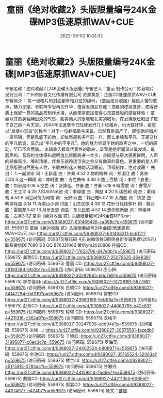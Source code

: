 ﻿---
title: 童丽《绝对收藏2》头版限量编号24K金碟MP3低速原抓WAV+CUE
date: 2022-08-02 10:31:02
categories: WAV车载音乐、镜像
tags: 华语中文
---
# 童丽《绝对收藏2》头版限量编号24K金碟[MP3低速原抓WAV+CUE]

专辑名称：绝对收藏2 [24K金碟头版限量]
专辑艺人：童丽
制作公司：妙音唱片
发行公司：广州市妙音文化传播有限公司
资源类型：正版CD低速原抓WAV+CUE
专辑简介：
每一张唱片和封面都有相对应的编码，《童丽绝对收藏》靓绝人寰的歌声，魅力无限，令聆听享受再次升华，值得发烧友珍藏！顶级的模拟录音，使得音质上保留一贯的高品质制作水准，从而带来更加使得心灵震撼般的感官体验！
童丽以其自身独特出众的气质、甜美动人的歌喉和扎实的唱功，在发烧歌坛唱出了属于自己的一片天空。2004年出道至今已陆续发行几十张唱片，均大获好评，被冠以“发烧小天后”的称号！对于一位翻唱歌手来说，已然算是高产了，即使她的唱片一直热销，但是私底下的她，却依然是和多年前一样，那么单纯和平凡。正是这样的平凡低调，显示出“平凡中的不平凡”。她的魅力尽显于她的歌声之中，一切的感动，早已不言而喻。
本辑收入极具代表性的歌曲，录音是她所灌录过最发烧、最靓声的。音场的立体感和透明度比原版跨进一大步，空间感与层次感更鲜明，人声的结像高企、嘴形清晰，伴奏乐器玲珑浮突之余又有像真的音色。更重要的是人声比原版更自然更有人性，令歌曲的迷人神韵活现眼前。顶级制作，绝对收藏！
曲目：
1.一面湖水 词：王新莲 曲：齐秦 4:52
2.你的眼神 词：郑国江 曲：苏来 4:33
3.这一瞬间 词：席时俊 曲：吉克曲布 4:48
4.独上西楼 词：李煜『哀思』 曲：刘家昌3:06
5.空白 词：张博弘、齐秦 曲：齐秦 5:18
6.晴雯歌 词：曹雪芹 曲：王立平 4:29
7.SUSANA说 词：李焯雄 曲：陶喆 4:20
8.读西厢 词 曲：黄梅戏 4:53
9.问世间情为何物 词：元好问 曲：韩正皓5:07
10.太湖船 词：慎芝 曲：明清戏曲 3:14
11.沂蒙山小调 词曲：山东民歌 4:38
12.花针引线线穿针 词：喬羽 曲：雷振邦3:42
13.月牙五更 词曲：东北民歌 4:52
14.想你想断肠 词：林煌坤 曲：古月3:32
童丽《绝对收藏·贰》头版限量编号24K金碟MP3.rar: https://url27.ctfile.com/f/9388027-631465428-ca398c?p=559675
(访问密码: 559675)
童丽《绝对收藏·贰》头版限量编号24K金碟[低速原抓WAV+CUE].zip: https://url27.ctfile.com/f/9388027-631463311-bc6121?p=559675
(访问密码: 559675)解压码 4元
进微信群Q群终身新专辑免费(200元)
联系微信DF7080108 QQ 876321063
微信ym2020808
孙露CD: https://url27.ctfile.com/d/9388027-17653706-847e0b?p=559675
(访问密码: 559675)
龚玥CD: https://url27.ctfile.com/d/9388027-25079535-26e939?p=559675
(访问密码: 559675)
童丽 CD: https://url27.ctfile.com/d/9388027-29193284-bfe2b1?p=559675
(访问密码: 559675)
庄心妍: https://url27.ctfile.com/d/9388027-30282865-b0c7e9?p=559675
(访问密码: 559675)
鄂尔佳明: https://url27.ctfile.com/d/9388027-31728191-367788?p=559675
(访问密码: 559675)
白晓CD: https://url27.ctfile.com/d/9388027-34147294-7b0119?p=559675
(访问密码: 559675)
常安CD: https://url27.ctfile.com/d/9388027-43963196-9cb96a?p=559675
(访问密码: 559675)
彭芳CD: https://url27.ctfile.com/d/9388027-44063795-e42c63?p=559675
(访问密码: 559675)
程璧.CD: https://url27.ctfile.com/d/9388027-44211316-c362a9?p=559675
(访问密码: 559675)
龙梅子: https://url27.ctfile.com/d/9388027-30247908-edb04e?p=559675
(访问密码: 559675)
米线 ...: https://url27.ctfile.com/d/9388027-30575581-facedb?p=559675
(访问密码: 559675)
丁晓红: https://url27.ctfile.com/d/9388027-31895877-c0ec3c?p=559675
(访问密码: 559675)
罗海英: https://url27.ctfile.com/d/9388027-34402524-b80b97?p=559675
(访问密码: 559675)
金池CD: https://url27.ctfile.com/d/9388027-35165524-52063a?p=559675
(访问密码: 559675)
楼兰cd: https://url27.ctfile.com/d/9388027-35175913-3784ac?p=559675
(访问密码: 559675)
甘雅丹: https://url27.ctfile.com/d/9388027-44159814-7bd6e7?p=559675
(访问密码: 559675)
戴娆CD: https://url27.ctfile.com/d/9388027-44211355-6065ef?p=559675
(访问密码: 559675)
郭宴CD: https://url27.ctfile.com/d/9388027-44374977-e42407?p=559675
(访问密码: 559675)
原文：[链接](https://blog.sina.com.cn/s/blog_1647c7e7601030ynx.html)